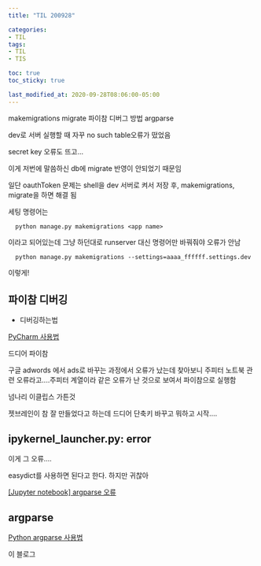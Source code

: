 ```yaml
---
title: "TIL 200928"

categories:
- TIL
tags:
- TIL
- TIS

toc: true
toc_sticky: true

last_modified_at: 2020-09-28T08:06:00-05:00
---
```

makemigrations migrate 파이참 디버그 방법 argparse

dev로 서버 실행할 때 자꾸 no such table오류가 떴었음

secret key 오류도 뜨고...
 
이게 저번에 말씀하신 db에 migrate 반영이 안되었기 때문임

일단 oauthToken 문제는 shell을 dev 서버로 켜서 저장 후, makemigrations, migrate을 하면 해결 됨

세팅 명령어는 

      python manage.py makemigrations <app name>
      
이라고 되어있는데 그냥 하던대로 runserver 대신 명령어만 바꿔줘야 오류가 안남

      python manage.py makemigrations --settings=aaaa_ffffff.settings.dev
      
이렇게!

## 파이참 디버깅

* 디버깅하는법

[PyCharm 사용법](https://greeksharifa.github.io/references/2019/02/07/PyCharm-usage/#todo-%EC%B0%BDalt--6)

드디어 파이참

구글 adwords 에서 ads로 바꾸는 과정에서 오류가 났는데 찾아보니 주피터 노트북 관련 오류라고....주피터 계열이라 같은 오류가 난 것으로 보여서 파이참으로 실행함

넘나리 이클립스 가튼것

젯브레인이 참 잘 만들었다고 하는데 드디어 단축키 바꾸고 뭐하고 시작....

## ipykernel_launcher.py: error

이게 그 오류....

easydict를 사용하면 된다고 한다. 하지만 귀찮아

[\[Jupyter notebook\] argparse 오류](https://worthpreading.tistory.com/56)


## argparse

[Python argparse 사용법](https://greeksharifa.github.io/references/2019/02/12/argparse-usage/#attribute-name---_-%EA%B5%AC%EB%B6%84)

이 블로그 
